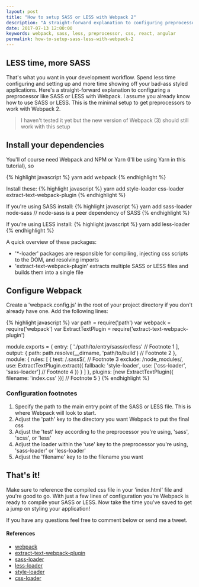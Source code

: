 ```yaml
---
layout: post
title: "How to setup SASS or LESS with Webpack 2"
description: "A straight-forward explanation to configuring preprocessors with Webpack 2 to get you styling your applications quickly"
date: 2017-07-13 12:00:00
keywords: webpack, sass, less, preprocessor, css, react, angular
permalink: how-to-setup-sass-less-with-webpack-2
---
```


## LESS time, more SASS

That's what you want in your development workflow. Spend less time configuring and setting up and more time showing off your bad-ass styled applications. Here's a straight-forward explanation to configuring a preprocessor like SASS or LESS with Webpack. I assume you already know how to use SASS or LESS. This is the minimal setup to get preprocessors to work with Webpack 2.

> I haven't tested it yet but the new version of Webpack (3) should still work with this setup

## Install your dependencies

You'll of course need Webpack and NPM or Yarn (I'll be using Yarn in this tutorial), so

{% highlight javascript %}
yarn add webpack
{% endhighlight %}

Install these:
{% highlight javascript %}
yarn add style-loader css-loader extract-text-webpack-plugin
{% endhighlight %}

If you're using SASS install:
{% highlight javascript %}
yarn add sass-loader node-sass
// node-sass is a peer dependency of SASS
{% endhighlight %}

If you're using LESS install:
{% highlight javascript %}
yarn add less-loader
{% endhighlight %}

A quick overview of these packages:
- '*-loader' packages are responsible for compiling, injecting css scripts to the DOM, and resolving imports
- 'extract-text-webpack-plugin' extracts multiple SASS or LESS files and builds them into a single file

## Configure Webpack

Create a 'webpack.config.js' in the root of your project directory if you don't already have one. Add the following lines:

{% highlight javascript %}
var path = require('path')
var webpack = require('webpack')
var ExtractTextPlugin = require('extract-text-webpack-plugin')

module.exports = {
  entry: [
    './path/to/entry/sass/or/less' // Footnote 1
  ],
  output: {
    path: path.resolve(__dirname, 'path/to/build') // Footnote 2
  },
  module: {
    rules: [
      {
        test: /\.sass$/, // Footnote 3
        exclude: /node_modules/,
        use: ExtractTextPlugin.extract({
          fallback: 'style-loader',
          use: ['css-loader', 'sass-loader'] // Footnote 4
        })
      }
    ]
  },
  plugins: [new ExtractTextPlugin({ filename: 'index.css' })] // Footnote 5
}
{% endhighlight %}

### Configuration footnotes

 1. Specify the path to the main entry point of the SASS or LESS file. This is where Webpack will look to start.
 1. Adjust the 'path' key to the directory you want Webpack to put the final css
 1. Adjust the 'test' key according to the preprocessor you're using, 'sass', 'scss', or 'less'
 1. Adjust the loader within the 'use' key to the preprocessor you're using, 'sass-loader' or 'less-loader'
 1. Adjust the 'filename' key to to the filename you want

## That's it!

Make sure to reference the compiled css file in your 'index.html' file and you're good to go. With just a few lines of configuration you're Webpack is ready to compile your SASS or LESS. Now take the time you've saved to get a jump on styling your application!

If you have any questions feel free to comment below or send me a tweet.

#### References
- [webpack](https://webpack.js.org/configuration/)
- [extract-text-webpack-plugin](https://github.com/webpack-contrib/extract-text-webpack-plugin)
- [sass-loader](https://github.com/webpack-contrib/sass-loader)
- [less-loader](https://github.com/webpack-contrib/less-loader)
- [style-loader](https://github.com/webpack-contrib/style-loader)
- [css-loader](https://github.com/webpack-contrib/css-loader)
